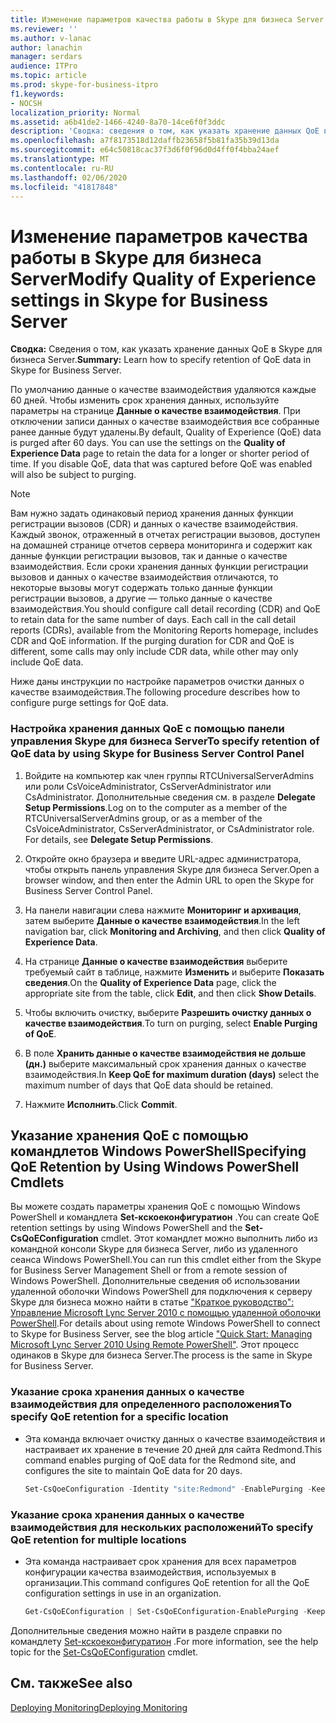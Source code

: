 ```yaml
---
title: Изменение параметров качества работы в Skype для бизнеса Server
ms.reviewer: ''
ms.author: v-lanac
author: lanachin
manager: serdars
audience: ITPro
ms.topic: article
ms.prod: skype-for-business-itpro
f1.keywords:
- NOCSH
localization_priority: Normal
ms.assetid: a6b41de2-1466-4240-8a70-14ce6f0f3ddc
description: 'Сводка: сведения о том, как указать хранение данных QoE в Skype для бизнеса Server.'
ms.openlocfilehash: a7f8173518d12daffb23658f5b81fa35b39d13da
ms.sourcegitcommit: e64c50818cac37f3d6f0f96d0d4ff0f4bba24aef
ms.translationtype: MT
ms.contentlocale: ru-RU
ms.lasthandoff: 02/06/2020
ms.locfileid: "41817848"
---
```

# <a name="modify-quality-of-experience-settings-in-skype-for-business-server"></a><span data-ttu-id="0e76b-103">Изменение параметров качества работы в Skype для бизнеса Server</span><span class="sxs-lookup"><span data-stu-id="0e76b-103">Modify Quality of Experience settings in Skype for Business Server</span></span>

<span data-ttu-id="0e76b-104">**Сводка:** Сведения о том, как указать хранение данных QoE в Skype для бизнеса Server.</span><span class="sxs-lookup"><span data-stu-id="0e76b-104">**Summary:** Learn how to specify retention of QoE data in Skype for Business Server.</span></span>

<span data-ttu-id="0e76b-p101">По умолчанию данные о качестве взаимодействия удаляются каждые 60 дней. Чтобы изменить срок хранения данных, используйте параметры на странице **Данные о качестве взаимодействия**. При отключении записи данных о качестве взаимодействия все собранные ранее данные будут удалены.</span><span class="sxs-lookup"><span data-stu-id="0e76b-p101">By default, Quality of Experience (QoE) data is purged after 60 days. You can use the settings on the **Quality of Experience Data** page to retain the data for a longer or shorter period of time. If you disable QoE, data that was captured before QoE was enabled will also be subject to purging.</span></span>

> [!NOTE]
> <span data-ttu-id="0e76b-p102">Вам нужно задать одинаковый период хранения данных функции регистрации вызовов (CDR) и данных о качестве взаимодействия. Каждый звонок, отраженный в отчетах регистрации вызовов, доступен на домашней странице отчетов сервера мониторинга и содержит как данные функции регистрации вызовов, так и данные о качестве взаимодействия. Если сроки хранения данных функции регистрации вызовов и данных о качестве взаимодействия отличаются, то некоторые вызовы могут содержать только данные функции регистрации вызовов, а другие — только данные о качестве взаимодействия.</span><span class="sxs-lookup"><span data-stu-id="0e76b-p102">You should configure call detail recording (CDR) and QoE to retain data for the same number of days. Each call in the call detail reports (CDRs), available from the Monitoring Reports homepage, includes CDR and QoE information. If the purging duration for CDR and QoE is different, some calls may only include CDR data, while other may only include QoE data.</span></span>

<span data-ttu-id="0e76b-111">Ниже даны инструкции по настройке параметров очистки данных о качестве взаимодействия.</span><span class="sxs-lookup"><span data-stu-id="0e76b-111">The following procedure describes how to configure purge settings for QoE data.</span></span>

### <a name="to-specify-retention-of-qoe-data-by-using-skype-for-business-server-control-panel"></a><span data-ttu-id="0e76b-112">Настройка хранения данных QoE с помощью панели управления Skype для бизнеса Server</span><span class="sxs-lookup"><span data-stu-id="0e76b-112">To specify retention of QoE data by using Skype for Business Server Control Panel</span></span>

1.  <span data-ttu-id="0e76b-p103">Войдите на компьютер как член группы RTCUniversalServerAdmins или роли CsVoiceAdministrator, CsServerAdministrator или CsAdministrator. Дополнительные сведения см. в разделе **Delegate Setup Permissions**.</span><span class="sxs-lookup"><span data-stu-id="0e76b-p103">Log on to the computer as a member of the RTCUniversalServerAdmins group, or as a member of the CsVoiceAdministrator, CsServerAdministrator, or CsAdministrator role. For details, see **Delegate Setup Permissions**.</span></span>

2. <span data-ttu-id="0e76b-115">Откройте окно браузера и введите URL-адрес администратора, чтобы открыть панель управления Skype для бизнеса Server.</span><span class="sxs-lookup"><span data-stu-id="0e76b-115">Open a browser window, and then enter the Admin URL to open the Skype for Business Server Control Panel.</span></span>

3. <span data-ttu-id="0e76b-116">На панели навигации слева нажмите **Мониторинг и архивация**, затем выберите **Данные о качестве взаимодействия**.</span><span class="sxs-lookup"><span data-stu-id="0e76b-116">In the left navigation bar, click **Monitoring and Archiving**, and then click **Quality of Experience Data**.</span></span>

4. <span data-ttu-id="0e76b-117">На странице **Данные о качестве взаимодействия** выберите требуемый сайт в таблице, нажмите **Изменить** и выберите **Показать сведения**.</span><span class="sxs-lookup"><span data-stu-id="0e76b-117">On the **Quality of Experience Data** page, click the appropriate site from the table, click **Edit**, and then click **Show Details**.</span></span>

5. <span data-ttu-id="0e76b-118">Чтобы включить очистку, выберите **Разрешить очистку данных о качестве взаимодействия**.</span><span class="sxs-lookup"><span data-stu-id="0e76b-118">To turn on purging, select **Enable Purging of QoE**.</span></span>

6. <span data-ttu-id="0e76b-119">В поле **Хранить данные о качестве взаимодействия не дольше (дн.)** выберите максимальный срок хранения данных о качестве взаимодействия.</span><span class="sxs-lookup"><span data-stu-id="0e76b-119">In **Keep QoE for maximum duration (days)** select the maximum number of days that QoE data should be retained.</span></span>

7. <span data-ttu-id="0e76b-120">Нажмите **Исполнить**.</span><span class="sxs-lookup"><span data-stu-id="0e76b-120">Click **Commit**.</span></span>

## <a name="specifying-qoe-retention-by-using-windows-powershell-cmdlets"></a><span data-ttu-id="0e76b-121">Указание хранения QoE с помощью командлетов Windows PowerShell</span><span class="sxs-lookup"><span data-stu-id="0e76b-121">Specifying QoE Retention by Using Windows PowerShell Cmdlets</span></span>

<span data-ttu-id="0e76b-122">Вы можете создать параметры хранения QoE с помощью Windows PowerShell и командлета **Set-кскоеконфигуратион** .</span><span class="sxs-lookup"><span data-stu-id="0e76b-122">You can create QoE retention settings by using Windows PowerShell and the **Set-CsQoEConfiguration** cmdlet.</span></span> <span data-ttu-id="0e76b-123">Этот командлет можно выполнить либо из командной консоли Skype для бизнеса Server, либо из удаленного сеанса Windows PowerShell.</span><span class="sxs-lookup"><span data-stu-id="0e76b-123">You can run this cmdlet either from the Skype for Business Server Management Shell or from a remote session of Windows PowerShell.</span></span> <span data-ttu-id="0e76b-124">Дополнительные сведения об использовании удаленной оболочки Windows PowerShell для подключения к серверу Skype для бизнеса можно найти в статье ["Краткое руководство": Управление Microsoft Lync Server 2010 с помощью удаленной оболочки PowerShell](https://go.microsoft.com/fwlink/p/?linkId=255876).</span><span class="sxs-lookup"><span data-stu-id="0e76b-124">For details about using remote Windows PowerShell to connect to Skype for Business Server, see the blog article ["Quick Start: Managing Microsoft Lync Server 2010 Using Remote PowerShell"](https://go.microsoft.com/fwlink/p/?linkId=255876).</span></span> <span data-ttu-id="0e76b-125">Этот процесс одинаков в Skype для бизнеса Server.</span><span class="sxs-lookup"><span data-stu-id="0e76b-125">The process is the same in Skype for Business Server.</span></span>

### <a name="to-specify-qoe-retention-for-a-specific-location"></a><span data-ttu-id="0e76b-126">Указание срока хранения данных о качестве взаимодействия для определенного расположения</span><span class="sxs-lookup"><span data-stu-id="0e76b-126">To specify QoE retention for a specific location</span></span>

- <span data-ttu-id="0e76b-127">Эта команда включает очистку данных о качестве взаимодействия и настраивает их хранение в течение 20 дней для сайта Redmond.</span><span class="sxs-lookup"><span data-stu-id="0e76b-127">This command enables purging of QoE data for the Redmond site, and configures the site to maintain QoE data for 20 days.</span></span>

  ```PowerShell
  Set-CsQoeConfiguration -Identity "site:Redmond" -EnablePurging -KeepQoEDataForDays 20
  ```

### <a name="to-specify-qoe-retention-for-multiple-locations"></a><span data-ttu-id="0e76b-128">Указание срока хранения данных о качестве взаимодействия для нескольких расположений</span><span class="sxs-lookup"><span data-stu-id="0e76b-128">To specify QoE retention for multiple locations</span></span>

- <span data-ttu-id="0e76b-129">Эта команда настраивает срок хранения для всех параметров конфигурации качества взаимодействия, используемых в организации.</span><span class="sxs-lookup"><span data-stu-id="0e76b-129">This command configures QoE retention for all the QoE configuration settings in use in an organization.</span></span>

  ```PowerShell
  Get-CsQoEConfiguration | Set-CsQoEConfiguration-EnablePurging -KeepQoEDataForDays 20
  ```

<span data-ttu-id="0e76b-130">Дополнительные сведения можно найти в разделе справки по командлету [Set-кскоеконфигуратион](https://docs.microsoft.com/powershell/module/skype/set-csqoeconfiguration?view=skype-ps) .</span><span class="sxs-lookup"><span data-stu-id="0e76b-130">For more information, see the help topic for the [Set-CsQoEConfiguration](https://docs.microsoft.com/powershell/module/skype/set-csqoeconfiguration?view=skype-ps) cmdlet.</span></span>

## <a name="see-also"></a><span data-ttu-id="0e76b-131">См. также</span><span class="sxs-lookup"><span data-stu-id="0e76b-131">See also</span></span>

[<span data-ttu-id="0e76b-132">Deploying Monitoring</span><span class="sxs-lookup"><span data-stu-id="0e76b-132">Deploying Monitoring</span></span>](https://technet.microsoft.com/library/117f4a3e-0670-4388-a553-b9854921145f.aspx)
